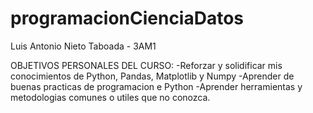# programacionCienciaDatos
Luis Antonio Nieto Taboada - 3AM1

OBJETIVOS PERSONALES DEL CURSO:
-Reforzar y solidificar mis conocimientos de Python, Pandas, Matplotlib y Numpy
-Aprender de buenas practicas de programacion e Python
-Aprender herramientas y metodologias comunes o utiles que no conozca.